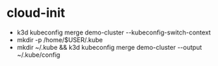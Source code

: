 
# cloud-init  

  - k3d kubeconfig merge demo-cluster --kubeconfig-switch-context
  - mkdir -p /home/$USER/.kube
  - mkdir ~/.kube && k3d kubeconfig merge demo-cluster --output ~/.kube/config